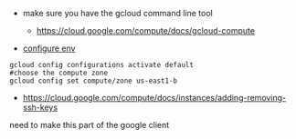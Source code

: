 
- make sure you have the gcloud command line tool
    - https://cloud.google.com/compute/docs/gcloud-compute

- [configure env](https://cloud.google.com/compute/docs/gcloud-compute/#set_default_zone_and_region_in_your_local_client)
```
gcloud config configurations activate default
#choose the compute zone
gcloud config set compute/zone us-east1-b
```

- https://cloud.google.com/compute/docs/instances/adding-removing-ssh-keys

need to make this part of the google client